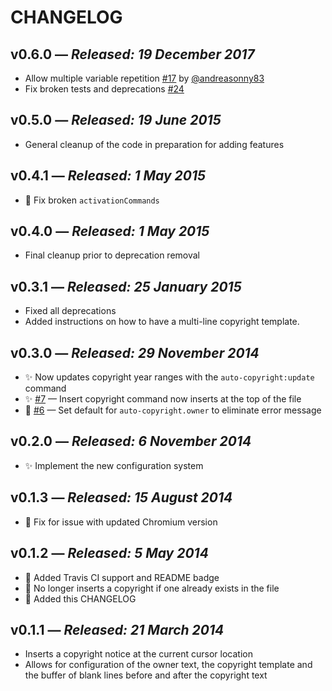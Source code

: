 # CHANGELOG

## **v0.6.0** &mdash; *Released: 19 December 2017*

* Allow multiple variable repetition [#17](https://github.com/lee-dohm/auto-copyright/pull/17) by [@andreasonny83](https://github.com/andreasonny83)
* Fix broken tests and deprecations [#24](https://github.com/lee-dohm/auto-copyright/pull/24)

## **v0.5.0** &mdash; *Released: 19 June 2015*

* General cleanup of the code in preparation for adding features

## **v0.4.1** &mdash; *Released: 1 May 2015*

* :bug: Fix broken `activationCommands`

## **v0.4.0** &mdash; *Released: 1 May 2015*

* Final cleanup prior to deprecation removal

## **v0.3.1** &mdash; *Released: 25 January 2015*

* Fixed all deprecations
* Added instructions on how to have a multi-line copyright template.

## **v0.3.0** &mdash; *Released: 29 November 2014*

* :sparkles: Now updates copyright year ranges with the `auto-copyright:update` command
* :sparkles: [#7](https://github.com/lee-dohm/auto-copyright/issues/7) &mdash; Insert copyright command now inserts at the top of the file
* :bug: [#6](https://github.com/lee-dohm/auto-copyright/issues/6) &mdash; Set default for `auto-copyright.owner` to eliminate error message

## **v0.2.0** &mdash; *Released: 6 November 2014*

* :sparkles: Implement the new configuration system

## **v0.1.3** &mdash; *Released: 15 August 2014*

* :bug: Fix for issue with updated Chromium version

## **v0.1.2** &mdash; *Released: 5 May 2014*

* :green_heart: Added Travis CI support and README badge
* :bug: No longer inserts a copyright if one already exists in the file
* :memo: Added this CHANGELOG

## **v0.1.1** &mdash; *Released: 21 March 2014*

* Inserts a copyright notice at the current cursor location
* Allows for configuration of the owner text, the copyright template and the buffer of blank lines before and after the copyright text
